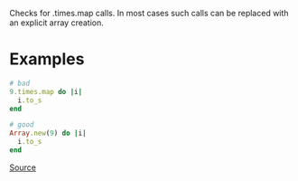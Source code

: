 
Checks for .times.map calls.
In most cases such calls can be replaced
with an explicit array creation.

# Examples

```ruby
# bad
9.times.map do |i|
  i.to_s
end

# good
Array.new(9) do |i|
  i.to_s
end
```

[Source](http://www.rubydoc.info/gems/rubocop/RuboCop/Cop/Performance/TimesMap)